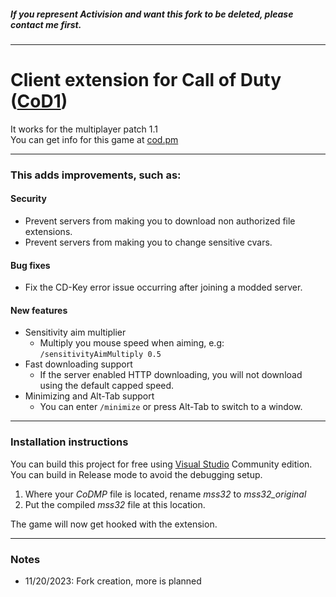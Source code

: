##### If you represent Activision and want this fork to be deleted, please contact me first.
___
# Client extension for Call of Duty ([CoD1](https://en.wikipedia.org/wiki/Call_of_Duty_(video_game)))
It works for the multiplayer patch 1.1  
You can get info for this game at [cod.pm](https://cod.pm/)
___
### This adds improvements, such as:
#### Security

- Prevent servers from making you to download non authorized file extensions.
- Prevent servers from making you to change sensitive cvars.

#### Bug fixes

- Fix the CD-Key error issue occurring after joining a modded server.

#### New features

- Sensitivity aim multiplier
  - Multiply you mouse speed when aiming, e.g: `/sensitivityAimMultiply 0.5`
- Fast downloading support
  - If the server enabled HTTP downloading, you will not download using the default capped speed.
- Minimizing and Alt-Tab support
  - You can enter `/minimize` or press Alt-Tab to switch to a window.
___
### Installation instructions

You can build this project for free using [Visual Studio](https://en.wikipedia.org/wiki/Visual_Studio) Community edition.  
You can build in Release mode to avoid the debugging setup.

1. Where your *CoDMP* file is located, rename *mss32* to *mss32_original*
2. Put the compiled *mss32* file at this location.

The game will now get hooked with the extension.
___
### Notes

- 11/20/2023: Fork creation, more is planned
